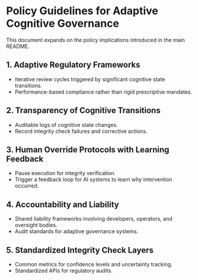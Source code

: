 # Policy Guidelines for Adaptive Cognitive Governance

This document expands on the policy implications introduced in the main README.

## 1. Adaptive Regulatory Frameworks
- Iterative review cycles triggered by significant cognitive state transitions.
- Performance-based compliance rather than rigid prescriptive mandates.

## 2. Transparency of Cognitive Transitions
- Auditable logs of cognitive state changes.
- Record integrity check failures and corrective actions.

## 3. Human Override Protocols with Learning Feedback
- Pause execution for integrity verification.
- Trigger a feedback loop for AI systems to learn why intervention occurred.

## 4. Accountability and Liability
- Shared liability frameworks involving developers, operators, and oversight bodies.
- Audit standards for adaptive governance systems.

## 5. Standardized Integrity Check Layers
- Common metrics for confidence levels and uncertainty tracking.
- Standardized APIs for regulatory audits.
